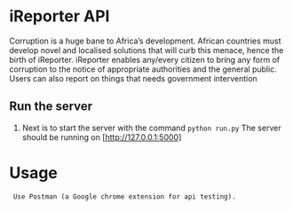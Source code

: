 # iReporter API
Corruption is a huge bane to Africa’s development. African countries must develop novel and
localised solutions that will curb this menace, hence the birth of iReporter. iReporter enables
any/every citizen to bring any form of corruption to the notice of appropriate authorities and the
general public. Users can also report on things that needs government intervention

## Run the server
1. Next is to start the server with the command `python run.py`
       The server should be running on [http://127.0.0.1:5000]
       
# Usage
     Use Postman (a Google chrome extension for api testing).